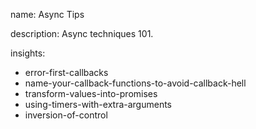 name: Async Tips

description: Async techniques 101.

insights:

- error-first-callbacks
- name-your-callback-functions-to-avoid-callback-hell
- transform-values-into-promises
- using-timers-with-extra-arguments
- inversion-of-control
